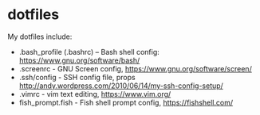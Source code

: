 # dotfiles

My dotfiles include:

- .bash_profile (.bashrc) – Bash shell config: https://www.gnu.org/software/bash/
- .screenrc - GNU Screen config, https://www.gnu.org/software/screen/
- .ssh/config - SSH config file, props http://andy.wordpress.com/2010/06/14/my-ssh-config-setup/
- .vimrc - vim text editing, https://www.vim.org/
- fish_prompt.fish - Fish shell prompt config, https://fishshell.com/
